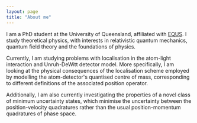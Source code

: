 ```yaml
---
layout: page
title: "About me"
---
```


I am a PhD student at the University of Queensland, affiliated with [EQUS](https://equs.org/users/evan-gale). I study theoretical physics,
with interests in relativistic quantum mechanics, quantum field theory and the foundations of physics.

Currently, I am studying problems with localisation in the atom-light interaction and Unruh-DeWitt detector model. More specifically,
I am looking at the physical consequences of the localisation scheme employed by modelling the atom-detector's quantised centre of mass,
corresponding to different definitions of the associated position operator.

Additionally, I am also currently investigating the properties of a novel class of minimum uncertainty states,
which minimise the uncertainty between the position-velocity quadratures rather than the usual position-momentum quadratures of phase space.
